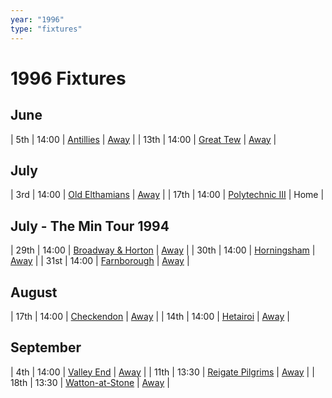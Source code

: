 ```yaml
---
year: "1996"
type: "fixtures"
---
```


# 1996 Fixtures

## June

| 5th | 14:00 | [Antillies](/1996/1996-antillies) | [Away]() |
| 13th | 14:00 | [Great Tew](/1996/1996-great-tew) | [Away]() |

## July

| 3rd | 14:00 | [Old Elthamians](/1996/1996-old-elthamians) | [Away]() |
| 17th | 14:00 | [Polytechnic III](/1996/1996-polytechnic-iii) | Home |

## July - The Min Tour 1994

| 29th | 14:00 | [Broadway & Horton](/1996/1996-broadway-and-horton) | [Away]() |
| 30th | 14:00 | [Horningsham](/1996/1996-horningsham) | [Away]() |
| 31st | 14:00 | [Farnborough](/1996/1996-farnborough) | [Away]() |

## August

| 17th | 14:00 | [Checkendon](/1996/1996-checkendon) | [Away]() |
| 14th | 14:00 | [Hetairoi](/1996/1996-hetairoi) | [Away]() |

## September

| 4th | 14:00 | [Valley End](/1996/1996-valley-end) | [Away]() |
| 11th | 13:30 | [Reigate Pilgrims](/1996/1996-reigate-pilgrims) | [Away]() |
| 18th | 13:30 | [Watton-at-Stone](/1996/1996-watton-at-stone) | [Away]() |
